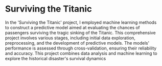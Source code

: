 # Surviving the Titanic

In the 'Surviving the Titanic' project, I employed machine learning methods to construct a predictive model aimed at evaluating the chances of passengers surviving the tragic sinking of the Titanic. This comprehensive project involves various stages, including initial data exploration, preprocessing, and the development of predictive models. The models' performance is assessed through cross-validation, ensuring their reliability and accuracy. This project combines data analysis and machine learning to explore the historical disaster's survival dynamics
